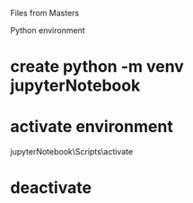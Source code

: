 Files from Masters

Python environment
# create python -m venv jupyterNotebook
# activate environment
jupyterNotebook\Scripts\activate
# deactivate

